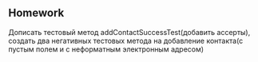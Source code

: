 ##  Homework

Дописать тестовый метод addContactSuccessTest(добавить ассерты), создать два негативных тестовых метода на добавление контакта(с пустым полем и с неформатным электронным адресом)
